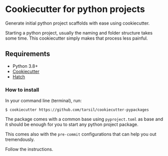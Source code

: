 # Cookiecutter for python projects

Generate initial python project scaffolds with ease using cookiecutter.

Starting a python project, usually the naming and folder structure takes some time.
This cookiecutter simply makes that process less painful.

## Requirements

* Python 3.8+
* [Cookiecutter](https://cookiecutter.readthedocs.io/en/stable/)
* [Hatch](https://hatch.pypa.io/latest/)

### How to install

In your command line (terminal), run:

```shell
$ cookiecutter https://github.com/tarsil/cookiecutter-pypackages
```

The package comes with a common base using `pyproject.toml` as base and it should be enough for
you to start any python project package.

This comes also with the `pre-commit` configurations that can help you out tremendously.


Follow the instructions.
